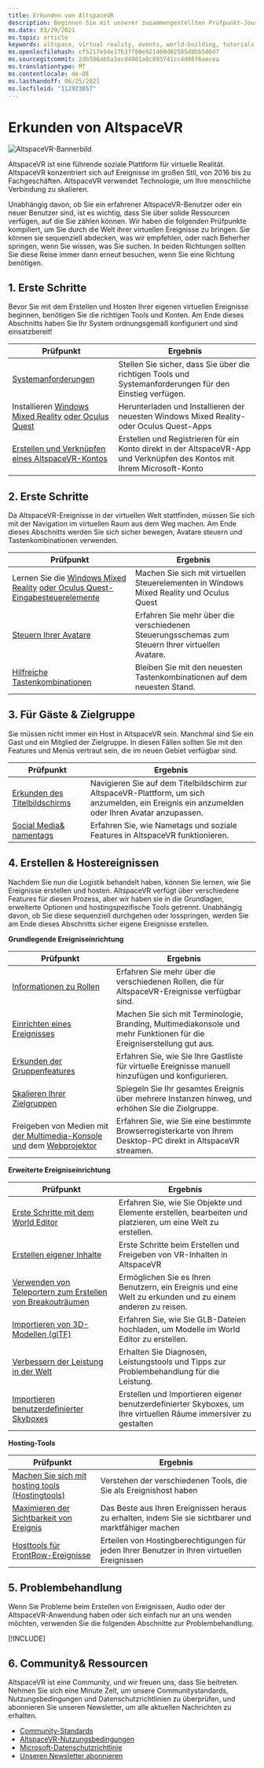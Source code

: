 ```yaml
---
title: Erkunden von AltspaceVR
description: Beginnen Sie mit unserer zusammengestellten Prüfpunkt-Journey mit dem Erstellen und Hosten virtueller Ereignisse auf der AltspaceVR-Plattform.
ms.date: 03/29/2021
ms.topic: article
keywords: altspace, virtual reality, events, world-building, tutorials
ms.openlocfilehash: cf5217e54e17b37f00e921468d82585d8bb580d7
ms.sourcegitcommit: 2db596ab5a1ecd4901a8c893741cc4d06f6aecea
ms.translationtype: MT
ms.contentlocale: de-DE
ms.lasthandoff: 06/25/2021
ms.locfileid: "112923057"
---
```

# <a name="exploring-altspacevr"></a>Erkunden von AltspaceVR

![AltspaceVR-Bannerbild](images/altspace-vr-banner.png)

AltspaceVR ist eine führende soziale Plattform für virtuelle Realität. AltspaceVR konzentriert sich auf Ereignisse im großen Stil, von 2016 bis zu Fachgeschäften. AltspaceVR verwendet Technologie, um Ihre menschliche Verbindung zu skalieren.

Unabhängig davon, ob Sie ein erfahrener AltspaceVR-Benutzer oder ein neuer Benutzer sind, ist es wichtig, dass Sie über solide Ressourcen verfügen, auf die Sie zählen können. Wir haben die folgenden Prüfpunkte kompiliert, um Sie durch die Welt ihrer virtuellen Ereignisse zu bringen. Sie können sie sequenziell abdecken, was wir empfehlen, oder nach Beherher springen, wenn Sie wissen, was Sie suchen. In beiden Richtungen sollten Sie diese Reise immer dann erneut besuchen, wenn Sie eine Richtung benötigen.

## <a name="1-getting-started"></a>1. Erste Schritte

Bevor Sie mit dem Erstellen und Hosten Ihrer eigenen virtuellen Ereignisse beginnen, benötigen Sie die richtigen Tools und Konten. Am Ende dieses Abschnitts haben Sie Ihr System ordnungsgemäß konfiguriert und sind einsatzbereit!

|  Prüfpunkt  |  Ergebnis  |
| --- | --- |
| [Systemanforderungen](getting-started/system-requirements.md) | Stellen Sie sicher, dass Sie über die richtigen Tools und Systemanforderungen für den Einstieg verfügen. |
| Installieren [Windows Mixed Reality](getting-started/wmr-installation.md) [oder Oculus Quest](getting-started/oculus-installation.md)| Herunterladen und Installieren der neuesten Windows Mixed Reality- oder Oculus Quest-Apps |
| [Erstellen und Verknüpfen eines AltspaceVR-Kontos](getting-started/creating-and-linking-accounts.md) | Erstellen und Registrieren für ein Konto direkt in der AltspaceVR-App und Verknüpfen des Kontos mit Ihrem Microsoft-Konto|

## <a name="2-getting-comfortable"></a>2. Erste Schritte

Da AltspaceVR-Ereignisse in der virtuellen Welt stattfinden, müssen Sie sich mit der Navigation im virtuellen Raum aus dem Weg machen. Am Ende dieses Abschnitts werden Sie sich sicher bewegen, Avatare steuern und Tastenkombinationen verwenden.

|  Prüfpunkt  |  Ergebnis  |
| --- | --- |
| Lernen Sie die [Windows Mixed Reality](getting-started/wmr-controls.md) [oder Oculus Quest-Eingabesteuerelemente](getting-started/oculus-controls.md) | Machen Sie sich mit virtuellen Steuerelementen in Windows Mixed Reality und Oculus Quest |
| [Steuern Ihrer Avatare](getting-started/avatar-controls.md) | Erfahren Sie mehr über die verschiedenen Steuerungsschemas zum Steuern Ihrer virtuellen Avatare. |
| [Hilfreiche Tastenkombinationen](getting-started/keyboard-shortcuts.md) | Bleiben Sie mit den neuesten Tastenkombinationen auf dem neuesten Stand. |

## <a name="3-for-guests--audiences"></a>3. Für Gäste & Zielgruppe

Sie müssen nicht immer ein Host in AltspaceVR sein. Manchmal sind Sie ein Gast und ein Mitglied der Zielgruppe. In diesen Fällen sollten Sie mit den Features und Menüs vertraut sein, die im neuen Gebiet verfügbar sind.

|  Prüfpunkt  |  Ergebnis  |
| --- | --- |
| [Erkunden des Titelbildschirms](community/exploring-title-screen.md) | Navigieren Sie auf dem Titelbildschirm zur AltspaceVR-Plattform, um sich anzumelden, ein Ereignis ein anzumelden oder Ihren Avatar anzupassen. |
| [Social Media& namentags](faqs/nametags.md) | Erfahren Sie, wie Nametags und soziale Features in AltspaceVR funktionieren. |

## <a name="4-creating--hosting-events"></a>4. Erstellen & Hostereignissen

Nachdem Sie nun die Logistik behandelt haben, können Sie lernen, wie Sie Ereignisse erstellen und hosten. AltspaceVR verfügt über verschiedene Features für diesen Prozess, aber wir haben sie in die Grundlagen, erweiterte Optionen und hostingspezifische Tools getrennt. Unabhängig davon, ob Sie diese sequenziell durchgehen oder losspringen, werden Sie am Ende dieses Abschnitts sicher eigene Ereignisse erstellen.

**Grundlegende Ereigniseinrichtung**

|  Prüfpunkt  |  Ergebnis  |
| --- | --- |
| [Informationen zu Rollen](getting-started/roles.md) | Erfahren Sie mehr über die verschiedenen Rollen, die für AltspaceVR-Ereignisse verfügbar sind. |
| [Einrichten eines Ereignisses](tutorials/creating-an-event.md) | Machen Sie sich mit Terminologie, Branding, Multimediakonsole und mehr Funktionen für die Ereigniserstellung gut aus. |
| [Erkunden der Gruppenfeatures](tutorials/group-features.md) | Erfahren Sie, wie Sie Ihre Gastliste für virtuelle Ereignisse manuell hinzufügen und konfigurieren. |
| [Skalieren Ihrer Zielgruppen](faqs/scaling-audiences.md) | Spiegeln Sie Ihr gesamtes Ereignis über mehrere Instanzen hinweg, und erhöhen Sie die Zielgruppe. |
| Freigeben von Medien mit [der Multimedia-Konsole und](tutorials/multimedia-console.md) dem [Webprojektor](tutorials/web-projector-streaming.md) | Erfahren Sie, wie Sie eine bestimmte Browserregisterkarte von Ihrem Desktop-PC direkt in AltspaceVR streamen. |

**Erweiterte Ereigniseinrichtung**

|  Prüfpunkt  |  Ergebnis  |
| --- | --- |
| [Erste Schritte mit dem World Editor](world-building/world-editor-getting-started.md) | Erfahren Sie, wie Sie Objekte und Elemente erstellen, bearbeiten und platzieren, um eine Welt zu erstellen. |
| [Erstellen eigener Inhalte](community/creating-content.md) | Erste Schritte beim Erstellen und Freigeben von VR-Inhalten in AltspaceVR |
| [Verwenden von Teleportern zum Erstellen von Breakouträumen](tutorials/teleporting.md) | Ermöglichen Sie es Ihren Benutzern, ein Ereignis und eine Welt zu erkunden und zu einem anderen zu reisen. |
| [Importieren von 3D-Modellen (glTF)](world-building/importing-models.md) | Erfahren Sie, wie Sie GLB-Dateien hochladen, um Modelle im World Editor zu erstellen. |
| [Verbessern der Leistung in der Welt](world-building/improving-performance.md) | Erhalten Sie Diagnosen, Leistungstools und Tipps zur Problembehandlung für die Leistung. |
| [Importieren benutzerdefinierter Skyboxes](world-building/uploading-custom-skyboxes.md) | Erstellen und Importieren eigener benutzerdefinierter Skyboxes, um Ihre virtuellen Räume immersiver zu gestalten |

**Hosting-Tools**

|  Prüfpunkt  |  Ergebnis  |
| --- | --- |
| [Machen Sie sich mit hosting tools (Hostingtools)](tutorials/host-tools-overview.md) | Verstehen der verschiedenen Tools, die Sie als Ereignishost haben |
| [Maximieren der Sichtbarkeit von Ereignis](tutorials/main-events.md) | Das Beste aus Ihren Ereignissen heraus zu erhalten, indem Sie sie sichtbarer und marktfähiger machen |
| [Hosttools für FrontRow-Ereignisse](tutorials/host-tools-for-events.md) | Erteilen von Hostingberechtigungen für jeden Ihrer Benutzer in Ihren virtuellen Ereignissen |

## <a name="5-troubleshooting"></a>5. Problembehandlung

Wenn Sie Probleme beim Erstellen von Ereignissen, Audio oder der AltspaceVR-Anwendung haben oder sich einfach nur an uns wenden möchten, verwenden Sie die folgenden Abschnitte zur Problembehandlung. 

[!INCLUDE[](includes/troubleshooting.md)]

## <a name="6-community--resources"></a>6. Community& Ressourcen

AltspaceVR ist eine Community, und wir freuen uns, dass Sie beitreten. Nehmen Sie sich eine Minute Zeit, um unsere Communitystandards, Nutzungsbedingungen und Datenschutzrichtlinien zu überprüfen, und abonnieren Sie unseren Newsletter, um alle aktuellen Nachrichten zu erhalten.

* [Community-Standards](community/community-standards.md)
* [AltspaceVR-Nutzungsbedingungen](community/terms-of-service.md)
* [Microsoft-Datenschutzrichtlinie](https://privacy.microsoft.com/privacystatement)
* [Unseren Newsletter abonnieren](community/newsletter-subscriptions.md)